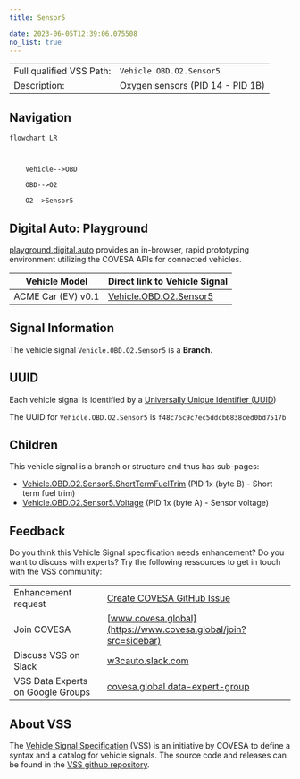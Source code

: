 ```yaml
---
title: Sensor5

date: 2023-06-05T12:39:06.075508
no_list: true
---
```



| | |
|---|---|
| Full qualified VSS Path: | `Vehicle.OBD.O2.Sensor5` |
| Description: | Oxygen sensors (PID 14 - PID 1B) |

## Navigation

```mermaid
flowchart LR



    Vehicle-->OBD

    OBD-->O2

    O2-->Sensor5

```


## Digital Auto: Playground

[playground.digital.auto](http://digital.auto) provides an in-browser, rapid prototyping environment utilizing the COVESA APIs for connected vehicles. 

| Vehicle Model | Direct link to Vehicle Signal |
|---|---|
| ACME Car (EV) v0.1 | [Vehicle.OBD.O2.Sensor5](https://digitalauto.netlify.app/model/STLWzk1WyqVVLbfymb4f/cvi/list/Vehicle.OBD.O2.Sensor5/) |


## Signal Information




The vehicle signal `Vehicle.OBD.O2.Sensor5` is a **Branch**.





## UUID

Each vehicle signal is identified by a [Universally Unique Identifier (UUID](https://en.wikipedia.org/wiki/Universally_unique_identifier))

The UUID for `Vehicle.OBD.O2.Sensor5` is `f48c76c9c7ec5ddcb6838ced0bd7517b`

## Children

This vehicle signal is a branch or structure and thus has sub-pages:

- [Vehicle.OBD.O2.Sensor5.ShortTermFuelTrim](shorttermfueltrim/) (PID 1x (byte B) - Short term fuel trim)
- [Vehicle.OBD.O2.Sensor5.Voltage](voltage/) (PID 1x (byte A) - Sensor voltage)


## Feedback

Do you think this Vehicle Signal specification needs enhancement? Do you want to discuss with experts? Try the following ressources to get in touch with the VSS community:

| | |
|---|---|
| Enhancement request | [Create COVESA GitHub Issue](https://github.com/COVESA/vehicle_signal_specification/issues/new?body=Please+describe+your+feedback&title=Signal+feedback+Vehicle.OBD.O2.Sensor5) |
| Join COVESA | [www.covesa.global](https://www.covesa.global/join?src=sidebar) |
| Discuss VSS on Slack | [w3cauto.slack.com](http://w3cauto.slack.com/) |
| VSS Data Experts on Google Groups | [covesa.global data-expert-group](https://groups.google.com/a/covesa.global/g/data-expert-group) |

## About VSS

The [Vehicle Signal Specification](https://covesa.github.io/vehicle_signal_specification/) (VSS)
is an initiative by COVESA to define a syntax and a catalog for vehicle signals.
The source code and releases can be found in the [VSS github repository](https://github.com/COVESA/vehicle_signal_specification).


